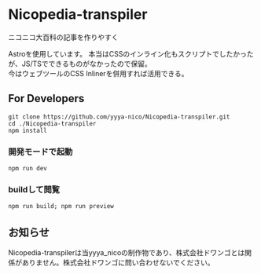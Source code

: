# Nicopedia-transpiler
ニコニコ大百科の記事を作りやすく

Astroを使用しています。
本当はCSSのインライン化もスクリプトでしたかったが、JS/TSでできるものがなかったので保留。  
今はウェブツールのCSS Inlinerを併用すれば活用できる。

## For Developers
```
git clone https://github.com/yyya-nico/Nicopedia-transpiler.git
cd ./Nicopedia-transpiler
npm install
```

### 開発モードで起動
```
npm run dev
```

### buildして閲覧
```
npm run build; npm run preview
```

## お知らせ
Nicopedia-transpilerは当yyya_nicoの制作物であり、株式会社ドワンゴとは関係がありません。株式会社ドワンゴに問い合わせないでください。